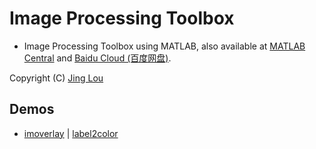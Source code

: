 # Image Processing Toolbox

 - Image Processing Toolbox using MATLAB, also available at [MATLAB Central](https://www.mathworks.com/matlabcentral/profile/authors/7426424-jing-lou "MATLAB Central") and [Baidu Cloud (百度网盘)](http://pan.baidu.com/s/1gf8zeld#list/path=%2Fdownloads%2Fimage-processing-toolbox).
 
Copyright (C) [Jing Lou](http://www.loujing.com)

## Demos

 - [imoverlay](https://github.com/jinglou/downloads/tree/master/image-processing-toolbox/demos/imoverlay) | [label2color](https://github.com/jinglou/downloads/tree/master/image-processing-toolbox/demos/label2color)
